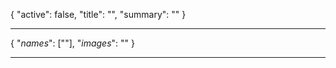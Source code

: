 <!--METADATA-->

{
	"active": false,
	"title": "",
	"summary": ""
}

<!--METADATA-->
---
<!--INFOBOX-->

{
	"_names_": [""],
	"_images_": ""
}

<!--INFOBOX-->
---
<!--CONTENT-->



<!--CONTENT-->
